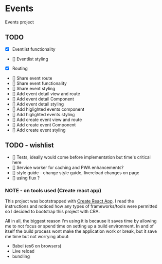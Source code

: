 # Events
Events project

## TODO

- [x] Eventlist functionality
- [] Eventlist styling
- [x] Routing
- [] Share event route
- [] Share event functionality
- [] Share event styling
- [] Add event detail view and route
- [] Add event detail Component
- [] Add event detail styling
- [] Add higlighted events component
- [] Add higlighted events styling
- [] Add create event view and route
- [] Add create event Component
- [] Add create event styling

## TODO - wishlist

- [] Tests, ideally would come before implementation but time's critical here
- [] Service worker for caching and PWA enhancements?
- [] style guide - change style guide, livereload changes on page
- [] using flux ?

### NOTE - on tools used (Create react app)
This project was bootstrapped with [Create React App](https://github.com/facebookincubator/create-react-app). I read the instructions and noticed how any types of frameworks/tools were permitted so I decided to bootstrap this project with CRA.

All in all, the biggest reason I'm using it is because it saves time by allowing me to not focus or spend time on setting up a build environment. In and of itself the build process wont make the application work or break, but it save me time but not worrying about:

- Babel (es6 on browsers)
- Live reload
- bundling


